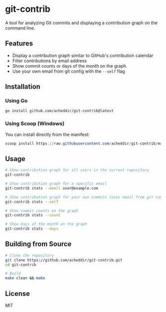 # git-contrib

A tool for analyzing Git commits and displaying a contribution graph on the command line.

## Features

- Display a contribution graph similar to GitHub's contribution calendar
- Filter contributions by email address
- Show commit counts or days of the month on the graph
- Use your own email from git config with the `--self` flag

## Installation

### Using Go

```bash
go install github.com/acheddir/git-contrib@latest
```

### Using Scoop (Windows)

You can install directly from the manifest:

```powershell
scoop install https://raw.githubusercontent.com/acheddir/git-contrib/main/git-contrib.json
```

## Usage

```bash
# Show contribution graph for all users in the current repository
git-contrib

# Show contribution graph for a specific email
git-contrib stats --email user@example.com

# Show contribution graph for your own commits (uses email from git config)
git-contrib stats --self

# Show commit counts on the graph
git-contrib stats --count

# Show days of the month on the graph
git-contrib stats --days
```

## Building from Source

```bash
# Clone the repository
git clone https://github.com/acheddir/git-contrib.git
cd git-contrib

# Build
make clean && make
```

## License

MIT
